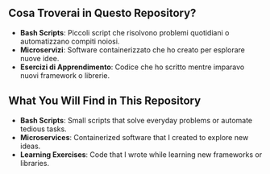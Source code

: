 ## Cosa Troverai in Questo Repository?

- **Bash Scripts**: Piccoli script che risolvono problemi quotidiani o automatizzano compiti noiosi.
- **Microservizi**: Software containerizzato che ho creato per esplorare nuove idee.
- **Esercizi di Apprendimento**: Codice che ho scritto mentre imparavo nuovi framework o librerie. 

## What You Will Find in This Repository

- **Bash Scripts**: Small scripts that solve everyday problems or automate tedious tasks.
- **Microservices**: Containerized software that I created to explore new ideas.
- **Learning Exercises**: Code that I wrote while learning new frameworks or libraries.
